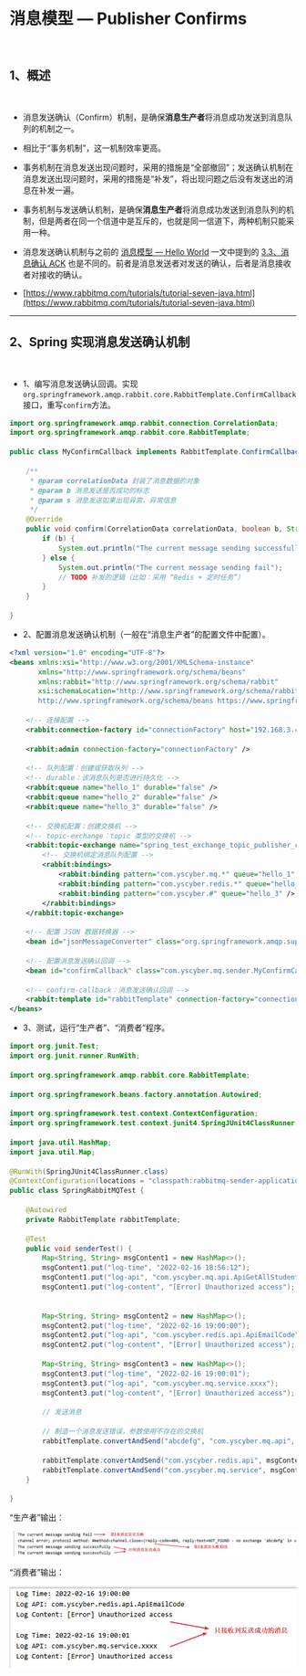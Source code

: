 # 消息模型 — Publisher Confirms

<br/>

## 1、概述

<br/>

- 消息发送确认（Confirm）机制，是确保**消息生产者**将消息成功发送到消息队列的机制之一。
- 相比于“事务机制”，这一机制效率更高。
- 事务机制在消息发送出现问题时，采用的措施是“全部撤回”；发送确认机制在消息发送出现问题时，采用的措施是“补发”，将出现问题之后没有发送出的消息在补发一遍。
- 事务机制与发送确认机制，是确保**消息生产者**将消息成功发送到消息队列的机制，但是两者在同一个信道中是互斥的，也就是同一信道下，两种机制只能采用一种。
- 消息发送确认机制与之前的 [消息模型 — Hello World](https://yyscyber.github.io/java/lagou/basic/e82b8a20-8e6b-4b62-822c-5d7041d0e5a9) 一文中提到的 [3.3、消息确认 ACK](javascript:void(0);) 也是不同的。前者是消息发送者对发送的确认，后者是消息接收者对接收的确认。



- [https://www.rabbitmq.com/tutorials/tutorial-seven-java.html](https://www.rabbitmq.com/tutorials/tutorial-seven-java.html)

---

## 2、Spring 实现消息发送确认机制

<br/>

- 1、编写消息发送确认回调。实现`org.springframework.amqp.rabbit.core.RabbitTemplate.ConfirmCallback`接口，重写`confirm`方法。



```java
import org.springframework.amqp.rabbit.connection.CorrelationData;
import org.springframework.amqp.rabbit.core.RabbitTemplate;

public class MyConfirmCallback implements RabbitTemplate.ConfirmCallback {

    /**
     * @param correlationData 封装了消息数据的对象
     * @param b 消息发送是否成功的标志
     * @param s 消息发送如果出现异常，异常信息
     */
    @Override
    public void confirm(CorrelationData correlationData, boolean b, String s) {
        if (b) {
            System.out.println("The current message sending successfully");
        } else {
            System.out.println("The current message sending fail");
            // TODO 补发的逻辑（比如：采用 “Redis + 定时任务”）
        }
    }

}
```



- 2、配置消息发送确认机制（一般在“消息生产者”的配置文件中配置）。



```xml
<?xml version="1.0" encoding="UTF-8"?>
<beans xmlns:xsi="http://www.w3.org/2001/XMLSchema-instance"
       xmlns="http://www.springframework.org/schema/beans"
       xmlns:rabbit="http://www.springframework.org/schema/rabbit"
       xsi:schemaLocation="http://www.springframework.org/schema/rabbit https://www.springframework.org/schema/rabbit/spring-rabbit.xsd
       http://www.springframework.org/schema/beans https://www.springframework.org/schema/beans/spring-beans.xsd">

    <!-- 连接配置 -->
    <rabbit:connection-factory id="connectionFactory" host="192.168.3.42" port="5672" username="admin" password="yyss" virtual-host="/mq-test-1" publisher-confirms="true" />
    
    <rabbit:admin connection-factory="connectionFactory" />

    <!-- 队列配置：创建或获取队列 -->
    <!-- durable：该消息队列是否进行持久化 -->
    <rabbit:queue name="hello_1" durable="false" />
    <rabbit:queue name="hello_2" durable="false" />
    <rabbit:queue name="hello_3" durable="false" />

    <!-- 交换机配置：创建交换机 -->
    <!-- topic-exchange：topic 类型的交换机 -->
    <rabbit:topic-exchange name="spring_test_exchange_topic_publisher_confirm" durable="false">
        <!-- 交换机绑定消息队列配置 -->
        <rabbit:bindings>
            <rabbit:binding pattern="com.yscyber.mq.*" queue="hello_1" />
            <rabbit:binding pattern="com.yscyber.redis.*" queue="hello_2" />
            <rabbit:binding pattern="com.yscyber.#" queue="hello_3" />
        </rabbit:bindings>
    </rabbit:topic-exchange>

    <!-- 配置 JSON 数据转换器 -->
    <bean id="jsonMessageConverter" class="org.springframework.amqp.support.converter.Jackson2JsonMessageConverter" />

    <!-- 配置消息发送确认回调 -->
    <bean id="confirmCallback" class="com.yscyber.mq.sender.MyConfirmCallback"/>

    <!-- confirm-callback：消息发送确认回调 -->
    <rabbit:template id="rabbitTemplate" connection-factory="connectionFactory" exchange="spring_test_exchange_topic_publisher_confirm" message-converter="jsonMessageConverter" confirm-callback="confirmCallback" />
</beans>
```



- 3、测试，运行“生产者”、“消费者”程序。



```java
import org.junit.Test;
import org.junit.runner.RunWith;

import org.springframework.amqp.rabbit.core.RabbitTemplate;

import org.springframework.beans.factory.annotation.Autowired;

import org.springframework.test.context.ContextConfiguration;
import org.springframework.test.context.junit4.SpringJUnit4ClassRunner;

import java.util.HashMap;
import java.util.Map;

@RunWith(SpringJUnit4ClassRunner.class)
@ContextConfiguration(locations = "classpath:rabbitmq-sender-application-context.xml")
public class SpringRabbitMQTest {

    @Autowired
    private RabbitTemplate rabbitTemplate;

    @Test
    public void senderTest() {
        Map<String, String> msgContent1 = new HashMap<>();
        msgContent1.put("log-time", "2022-02-16 18:56:12");
        msgContent1.put("log-api", "com.yscyber.mq.api.ApiGetAllStudents");
        msgContent1.put("log-content", "[Error] Unauthorized access");


        Map<String, String> msgContent2 = new HashMap<>();
        msgContent2.put("log-time", "2022-02-16 19:00:00");
        msgContent2.put("log-api", "com.yscyber.redis.api.ApiEmailCode");
        msgContent2.put("log-content", "[Error] Unauthorized access");

        Map<String, String> msgContent3 = new HashMap<>();
        msgContent3.put("log-time", "2022-02-16 19:00:01");
        msgContent3.put("log-api", "com.yscyber.mq.service.xxxx");
        msgContent3.put("log-content", "[Error] Unauthorized access");

        // 发送消息

        // 制造一个消息发送错误，参数使用不存在的交换机
        rabbitTemplate.convertAndSend("abcdefg", "com.yscyber.mq.api", msgContent1);

        rabbitTemplate.convertAndSend("com.yscyber.redis.api", msgContent2);
        rabbitTemplate.convertAndSend("com.yscyber.mq.service", msgContent3);
    }

}
```



“生产者”输出：



![1](7ea7ecaa-768d-40f9-ad69-716e37b44277/1.jpg)



“消费者”输出：



![2](7ea7ecaa-768d-40f9-ad69-716e37b44277/2.jpg)

